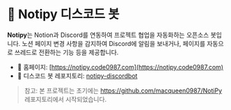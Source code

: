 # 📌 Notipy 디스코드 봇

**Notipy**는 Notion과 Discord를 연동하여 프로젝트 협업을 자동화하는 오픈소스 봇입니다.
노션 페이지 변경 사항을 감지하여 Discord에 알림을 보내거나, 페이지를 자동으로 쓰레드로 전환하는 기능 등을 제공합니다.

* 🔗 홈페이지: [https://notipy.code0987.com](https://notipy.code0987.com)
* 💬 디스코드 봇 레포지토리: [notipy-discordbot](https://github.com/Notipy-DiscordBot/Notipy)

> 참고: 본 프로젝트는 초기에는 https://github.com/macqueen0987/NotiPy 레포지토리에서 시작되었습니다.
